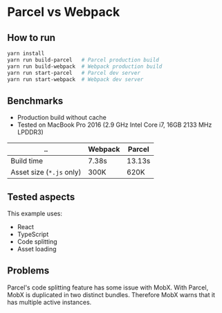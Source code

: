 # Parcel vs Webpack

## How to run
```bash
yarn install
yarn run build-parcel   # Parcel production build
yarn run build-webpack  # Webpack production build
yarn run start-parcel   # Parcel dev server
yarn run start-webpack  # Webpack dev server
```

## Benchmarks
- Production build without cache
- Tested on MacBook Pro 2016 (2.9 GHz Intel Core i7, 16GB 2133 MHz LPDDR3)

| .. | Webpack | Parcel |
| -- | -- | -- |
| Build time | 7.38s | 13.13s |
| Asset size (`*.js` only) | 300K | 620K |

## Tested aspects
This example uses:
- React
- TypeScript
- Code splitting
- Asset loading

## Problems
Parcel's code splitting feature has some issue with MobX. With Parcel, MobX is duplicated in two distinct bundles. Therefore MobX warns that it has multiple active instances.

